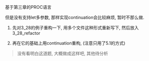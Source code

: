 基于第三章的PROC语言

但是没有支持let多参数, 那样实现continuation会比较麻烦, 暂时不那么做.

1. 先对3_28的例子重构一下, 用多个文件这种形式重新写下, 然后放入3_28_refactor

2. 再在它的基础上用continuation重构, (注意只用了5.1的方式)

> 没有看明白这道题, 大概做成这样吧, 其他待分析